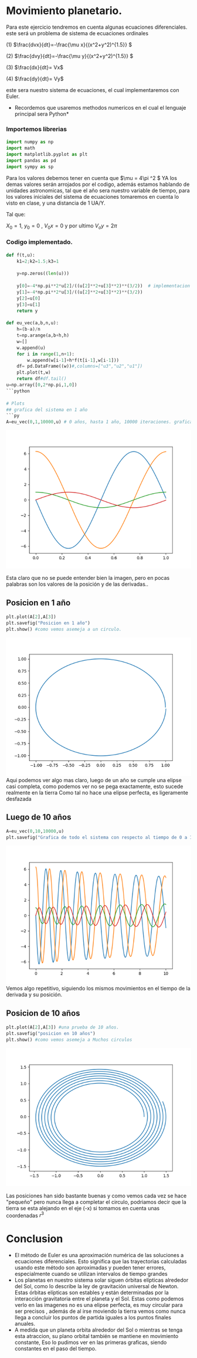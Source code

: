 # Movimiento planetario.

Para este ejercicio tendremos en cuenta algunas ecuaciones diferenciales.
este será un problema de sistema de ecuaciones ordinales

(1) $\frac{dvx}{dt}=-\frac{\mu x}{(x^2+y^2)^{1.5}} $

(2) $\frac{dvy}{dt}=-\frac{\mu y}{(x^2+y^2)^{1.5}} $

(3) $\frac{dx}{dt}= Vx$

(4) $\frac{dy}{dt}= Vy$

este sera nuestro sistema de ecuaciones, el cual implementaremos con Euler.

* Recordemos que usaremos methodos numericos en el cual el lenguaje principal sera Python*

### Importemos librerias
   ```py
   import numpy as np 
   import math
   import matplotlib.pyplot as plt
   import pandas as pd
   import sympy as sp
   ```
 Para los valores debemos tener en cuenta que $\mu = 4\pi ^2 $ YA los demas valores serán arrojados por el codigo, además estamos hablando de  unidades astronomicas, tal que el año sera nuestro variable de tiempo, para los valores iniciales del sistema de ecuaciones tomaremos en cuenta lo visto en clase, y una distancia de 1 UA/Y.

 Tal que:

 $X_0= 1$, $y_0 =0$ , $V_0x=0$ y por ultimo $V_oy=2\pi$

### Codigo implementado.
```py
def f(t,u):
    k1=2;k2=1.5;k3=1

    y=np.zeros((len(u)))

    y[0]=-4*np.pi**2*u[2]/((u[2]**2+u[3]**2)**(3/2))  # implementacion del sistema de ecuaciones.
    y[1]=-4*np.pi**2*u[3]/((u[2]**2+u[3]**2)**(3/2))
    y[2]=u[0]
    y[3]=u[1]
    return y

def eu_vec(a,b,n,u):
    h=(b-a)/n
    t=np.arange(a,b+h,h)
    w=[]
    w.append(u)
    for i in range(1,n+1):
        w.append(w[i-1]+h*f(t[i-1],w[i-1]))
    df= pd.DataFrame((w))#,columns=["u3","u2","u1"])
    plt.plot(t,w)
    return df#df.tail()
u=np.array([0,2*np.pi,1,0])
```python

# Plots
## grafica del sistema en 1 año
```py
A=eu_vec(0,1,10000,u) # 0 años, hasta 1 año, 10000 iteraciones. grafica de todo el sistema con respecto al tiempo.
```
![Imagen1](graf1.png)

Esta claro que no se puede entender bien la imagen, pero en pocas palabras son los valores de la posición y de las derivadas..

## Posicion en 1 año
```py
plt.plot(A[2],A[3])
plt.savefig("Posicion en 1 año")
plt.show() #como vemos asemeja a un circulo.
```
![Imagen2](graf2.png)
Aqui podemos ver algo mas claro, luego de un año se cumple una elipse casi completa, como podemos ver no se pega exactamente, esto sucede realmente en la tierra
Como tal no hace una elipse perfecta, es ligeramente desfazada

## Luego de 10 años
```py
A=eu_vec(0,10,10000,u)
plt.savefig("Grafica de todo el sistema con respecto al tiempo de 0 a 10 años.")
```
![Imagen3](graf3.png)
Vemos algo repetitivo, siguiendo los mismos movimientos en el tiempo de la derivada y su posición.

## Posicion de 10 años
```py
plt.plot(A[2],A[3]) #una prueba de 10 años.
plt.savefig("posicion en 10 años")
plt.show() #como vemos asemeja a Muchos circulos
```
![Imagen4](graf4.png)

Las posiciones han sido bastante buenas y como vemos cada vez se hace "pequeño" pero nunca llega a completar el circulo, podriamos decir que la tierra se esta alejando en el eje (-x) si tomamos en cuenta unas coordenadas $r^3$

# Conclusion

- El método de Euler es una aproximación numérica de las soluciones a ecuaciones diferenciales. Esto significa que las trayectorias calculadas usando este método son aproximadas y pueden tener errores, especialmente cuando se utilizan intervalos de tiempo grandes
- Los planetas en nuestro sistema solar siguen órbitas elípticas alrededor del Sol, como lo describe la ley de gravitación universal de Newton. Estas órbitas elípticas son estables y están determinadas por la interacción gravitatoria entre el planeta y el Sol. Estas como podemos verlo en las imagenes no es una elipse perfecta, es muy circular para ser precisos , además de al irse moviendo la tierra vemos como nunca llega a concluir los puntos de partida iguales a los puntos finales anuales.
- A medida que un planeta orbita alrededor del Sol o mientras se tenga esta atraccion, su plano orbital también se mantiene en movimiento constante, Eso lo pudimos ver en las primeras graficas, siendo constantes en el paso del tiempo.
 
